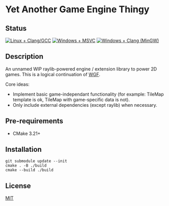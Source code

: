 # Yet Another Game Engine Thingy

## Status

[![Linux + Clang/GCC](https://github.com/moonburnt/engine/actions/workflows/Linux.yml/badge.svg)](https://github.com/moonburnt/engine/actions/workflows/Linux.yml)
[![Windows + MSVC](https://github.com/moonburnt/engine/actions/workflows/Windows%20+%20MSVC.yml/badge.svg)](https://github.com/moonburnt/engine/actions/workflows/Windows%20+%20MSVC.yml)
[![Windows + Clang (MinGW)](https://github.com/moonburnt/engine/actions/workflows/Windows%20+%20Clang%20(MinGW).yml/badge.svg)](https://github.com/moonburnt/engine/actions/workflows/Windows%20+%20Clang%20(MinGW).yml)

## Description

An unnamed WIP raylib-powered engine / extension library to power 2D games.
This is a logical continuation of [WGF](https://github.com/moonburnt/WGF).

Core ideas:
- Implement basic game-independant functionality (for example: TileMap
template is ok, TileMap with game-specific data is not).
- Only include external dependencies (except raylib) when necessary.

## Pre-requirements

- CMake 3.21+

## Installation

```
git submodule update --init
cmake . -B ./build
cmake --build ./build
```

## License

[MIT](https://github.com/moonburnt/engine/blob/master/LICENSE)
